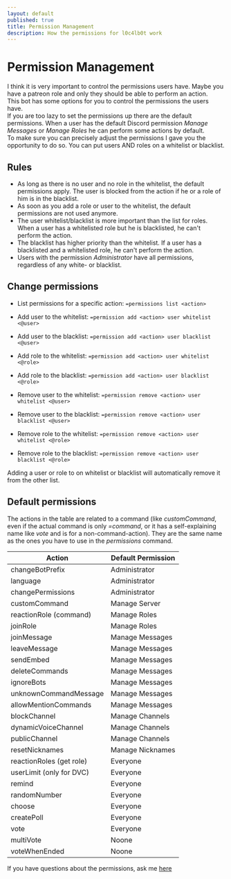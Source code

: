 ```yaml
---
layout: default
published: true
title: Permission Management
description: How the permissions for l0c4lb0t work
---
```

# Permission Management
I think it is very important to control the permissions users have. Maybe you have a patreon role and only they should be able to perform an action.<br>
This bot has some options for you to control the permissions the users have.<br>
If you are too lazy to set the permissions up there are the default permissions. When a user has the default Discord permission *Manage Messages* or *Manage Roles* he can perform some actions by default.<br>
To make sure you can precisely adjust the permissions I gave you the opportunity to do so. You can put users AND roles on a whitelist or blacklist.

## Rules

* As long as there is no user and no role in the whitelist, the default permissions apply. The user is blocked from the action if he or a role of him is in the blacklist.
* As soon as you add a role or user to the whitelist, the default permissions are not used anymore.
* The user whitelist/blacklist is more important than the list for roles. When a user has a whitelisted role but he is blacklisted, he can't perform the action.
* The blacklist has higher priority than the whitelist. If a user has a blacklisted and a whitelisted role, he can't perform the action.
* Users with the permission *Administrator* have all permissions, regardless of any white- or blacklist.

## Change permissions
* List permissions for a specific action: `=permissions list <action>`

* Add user to the whitelist: `=permission add <action> user whitelist <@user>`
* Add user to the blacklist: `=permission add <action> user blacklist <@user>`
* Add role to the whitelist: `=permission add <action> user whitelist <@role>`
* Add role to the blacklist: `=permission add <action> user blacklist <@role>`

* Remove user to the whitelist: `=permission remove <action> user whitelist <@user>`
* Remove user to the blacklist: `=permission remove <action> user blacklist <@user>`
* Remove role to the whitelist: `=permission remove <action> user whitelist <@role>`
* Remove role to the blacklist: `=permission remove <action> user blacklist <@role>`

Adding a user or role to on whitelist or blacklist will automatically remove it from the other list.

## Default permissions
The actions in the table are related to a command (like *customCommand*, even if the actual command is only *=command*, or it has a self-explaining name like *vote* and is for a non-command-action). They are the same name as the ones you have to use in the *permissions* command.

| Action                   | Default Permission |
|--------------------------|--------------------|
| changeBotPrefix          | Administrator      |
| language                 | Administrator      |
| changePermissions        | Administrator      |
| customCommand            | Manage Server      |
| reactionRole (command)   | Manage Roles       |
| joinRole                 | Manage Roles       |
| joinMessage              | Manage Messages    |
| leaveMessage             | Manage Messages    |
| sendEmbed                | Manage Messages    |
| deleteCommands           | Manage Messages    |
| ignoreBots               | Manage Messages    |
| unknownCommandMessage    | Manage Messages    |
| allowMentionCommands     | Manage Messages    |
| blockChannel             | Manage Channels    |
| dynamicVoiceChannel      | Manage Channels    |
| publicChannel            | Manage Channels    |
| resetNicknames           | Manage Nicknames   |
| reactionRoles (get role) | Everyone           |
| userLimit (only for DVC) | Everyone           |
| remind                   | Everyone           |
| randomNumber             | Everyone           |
| choose                   | Everyone           |
| createPoll               | Everyone           |
| vote                     | Everyone           |
| multiVote                | Noone              |
| voteWhenEnded            | Noone              |

If you have questions about the permissions, ask me [here](https://l0c4lh057.github.io/discord.html)